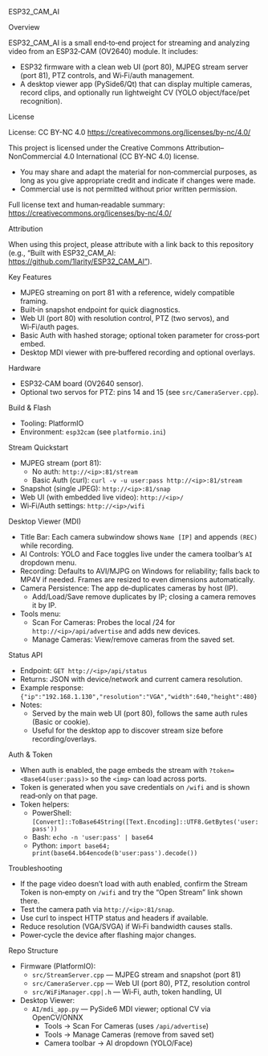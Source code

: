 ESP32_CAM_AI

Overview

ESP32_CAM_AI is a small end‑to‑end project for streaming and analyzing video from an ESP32‑CAM (OV2640) module. It includes:

- ESP32 firmware with a clean web UI (port 80), MJPEG stream server (port 81), PTZ controls, and Wi‑Fi/auth management.
- A desktop viewer app (PySide6/Qt) that can display multiple cameras, record clips, and optionally run lightweight CV (YOLO object/face/pet recognition).

License

License: CC BY-NC 4.0 https://creativecommons.org/licenses/by-nc/4.0/

This project is licensed under the Creative Commons Attribution–NonCommercial 4.0 International (CC BY‑NC 4.0) license.

- You may share and adapt the material for non‑commercial purposes, as long as you give appropriate credit and indicate if changes were made.
- Commercial use is not permitted without prior written permission.

Full license text and human‑readable summary: https://creativecommons.org/licenses/by-nc/4.0/

Attribution

When using this project, please attribute with a link back to this repository (e.g., “Built with ESP32_CAM_AI: https://github.com/1larity/ESP32_CAM_AI”).



Key Features

- MJPEG streaming on port 81 with a reference, widely compatible framing.
- Built‑in snapshot endpoint for quick diagnostics.
- Web UI (port 80) with resolution control, PTZ (two servos), and Wi‑Fi/auth pages.
- Basic Auth with hashed storage; optional token parameter for cross‑port embed.
- Desktop MDI viewer with pre‑buffered recording and optional overlays.

Hardware

- ESP32‑CAM board (OV2640 sensor).
- Optional two servos for PTZ: pins 14 and 15 (see `src/CameraServer.cpp`).

Build & Flash

- Tooling: PlatformIO
- Environment: `esp32cam` (see `platformio.ini`)


Stream Quickstart

- MJPEG stream (port 81):
  - No auth: `http://<ip>:81/stream`
  - Basic Auth (curl): `curl -v -u user:pass http://<ip>:81/stream`
- Snapshot (single JPEG): `http://<ip>:81/snap`
- Web UI (with embedded live video): `http://<ip>/`
- Wi‑Fi/Auth settings: `http://<ip>/wifi`

Desktop Viewer (MDI)

- Title Bar: Each camera subwindow shows `Name [IP]` and appends `(REC)` while recording.
- AI Controls: YOLO and Face toggles live under the camera toolbar’s `AI` dropdown menu.
- Recording: Defaults to AVI/MJPG on Windows for reliability; falls back to MP4V if needed. Frames are resized to even dimensions automatically.
- Camera Persistence: The app de‑duplicates cameras by host (IP).
  - Add/Load/Save remove duplicates by IP; closing a camera removes it by IP.
- Tools menu:
  - Scan For Cameras: Probes the local /24 for `http://<ip>/api/advertise` and adds new devices.
  - Manage Cameras: View/remove cameras from the saved set.

Status API
- Endpoint: `GET http://<ip>/api/status`
- Returns: JSON with device/network and current camera resolution.
- Example response:
  `{"ip":"192.168.1.130","resolution":"VGA","width":640,"height":480}`
- Notes:
  - Served by the main web UI (port 80), follows the same auth rules (Basic or cookie).
  - Useful for the desktop app to discover stream size before recording/overlays.

Auth & Token
- When auth is enabled, the page embeds the stream with `?token=<Base64(user:pass)>` so the `<img>` can load across ports.
- Token is generated when you save credentials on `/wifi` and is shown read‑only on that page.
- Token helpers:
  - PowerShell: `[Convert]::ToBase64String([Text.Encoding]::UTF8.GetBytes('user:pass'))`
  - Bash: `echo -n 'user:pass' | base64`
  - Python: `import base64; print(base64.b64encode(b'user:pass').decode())`

Troubleshooting
- If the page video doesn’t load with auth enabled, confirm the Stream Token is non‑empty on `/wifi` and try the “Open Stream” link shown there.
- Test the camera path via `http://<ip>:81/snap`.
- Use curl to inspect HTTP status and headers if available.
- Reduce resolution (VGA/SVGA) if Wi‑Fi bandwidth causes stalls.
- Power‑cycle the device after flashing major changes.

Repo Structure
- Firmware (PlatformIO):
  - `src/StreamServer.cpp` — MJPEG stream and snapshot (port 81)
  - `src/CameraServer.cpp` — Web UI (port 80), PTZ, resolution control
  - `src/WiFiManager.cpp|.h` — Wi‑Fi, auth, token handling, UI
- Desktop Viewer:
  - `AI/mdi_app.py` — PySide6 MDI viewer; optional CV via OpenCV/ONNX
    - Tools → Scan For Cameras (uses `/api/advertise`)
    - Tools → Manage Cameras (remove from saved set)
    - Camera toolbar → AI dropdown (YOLO/Face)
